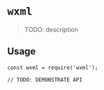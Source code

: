 # `wxml`

> TODO: description

## Usage

```
const wxml = require('wxml');

// TODO: DEMONSTRATE API
```
